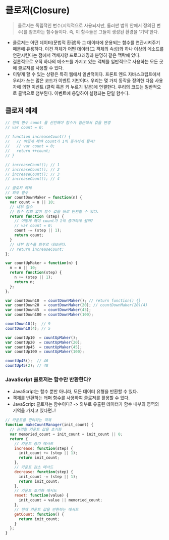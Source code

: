 
# 클로저(Closure)

> 클로저는 독립적인 변수(지역적으로 사용되지만, 둘러싼 범위 안에서 정의된 변수)를 참조하는 함수들이다. 즉, 이 함수들은 그들이 생성된 환경을 '기억'한다.

- 클로저는 어떤 데이터(문법적 환경)와 그 데이터에 운용되는 함수를 연관시켜주기 때문에 유용하다. 이건 객체가 어떤 데이터(그 객체의 속성)와 하나 이상의 메소드를 연관시킨다는 점에서 객체지향 프로그래밍과 분명히 같은 맥락에 있다. 
- 결론적으로 오직 하나의 메소드를 가지고 있는 객체를 일반적으로 사용하는 모든 곳에 클로저를 사용할 수 있다.
- 이렇게 할 수 있는 상황은 특히 웹에서 일반적이다. 프론트 엔드 자바스크립트에서 우리가 쓰는 많은 코드가 이벤트 기반이다. 우리는 몇 가지 동작을 정의한 다음 사용자에 의한 이벤트 (클릭 혹은 키 누르기 같은)에 연결한다. 우리의 코드는 일반적으로 콜백으로 첨부된다. 이벤트에 응답하여 실행되는 단일 함수다.

## 클로저 예제

```javascript
// 전역 변수 count 를 선언해야 함수가 접근해서 값을 변경
// var count = 0;
  
// function increaseCount() {
//   // 어떻게 해야 count가 1씩 증가하게 될까?
//   // var count = 0;
//   return ++count;
// }

// increaseCount(); // 1
// increaseCount(); // 2
// increaseCount(); // 3
// increaseCount(); // 4

// 클로저 예제
// 외부 함수
var countDownMaker = function(n) {
  var count = n || 10;
  // 내부 함수
  // 함수 정의 없이 함수 값을 바로 반환할 수 있다.
  return function (step) {
    // 어떻게 해야 count가 1씩 증가하게 될까?
    // var count = 0;
    count -= (step || 1);
    return count;
  }
  // 내부 함수를 외부로 내보낸다.
  // return increaseCount;
};

var countUpMaker = function(n) {
  n = n || 10;
  return function(step) {
    n += (step || 1);
    return n;
  };
};

var countDown10  = countDownMaker(); // return function() {}
var countDown20  = countDownMaker(20); // countDownMaker(20)(4)
var countDown45  = countDownMaker(45);
var countDown100 = countDownMaker(100);

countDown10();  // 9
countDown10(4); // 5

var countUp10  = countUpMaker();
var countUp20  = countUpMaker(20);
var countUp45  = countUpMaker(45);
var countUp100 = countUpMaker(100);

countUp45();  // 46
countUp45(2); // 48
```

### JavaScript 클로저는 함수만 반환한다?

- JavaScript는 함수 뿐만 아니라, 모든 데이터 유형을 반환할 수 있다.
- 객체를 반환하는 래퍼 함수를 사용하여 클로저를 활용할 수 있다.
- JavaScript 클로저는 함수이다? -> 외부로 유출된 데이터가 함수 내부의 영역의 기억을 가지고 있다면..!

```javascript
// 카운트를 관리하는 객체
function makeCountManager(init_count) {
  // 관리할 카운트 값을 초기화
  var memoried_count = init_count = init_count || 0;
  return {
    // 카운트 증가 메서드
    increase: function(step) {
      init_count += (step || 1);
      return init_count;
    },
    // 카운트 감소 메서드
    decrease: function(step) {
      init_count -= (step || 1);
      return init_count;
    },
    // 카운트 초기화 메서드
    reset: function(value) {
      init_count = value || memoried_count;
    },
    // 현재 카운트 값을 반환하는 메서드
    getCount: function() {
      return init_count;
    }
  };
}
```
